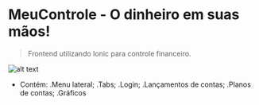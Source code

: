 # MeuControle - O dinheiro em suas mãos!
> Frontend utilizando Ionic para controle financeiro.

![alt text](https://ibb.co/TtjWvxR)

- Contém:
    .Menu lateral;
    .Tabs;
    .Login;
    .Lançamentos de contas;
    .Planos de contas;
    .Gráficos